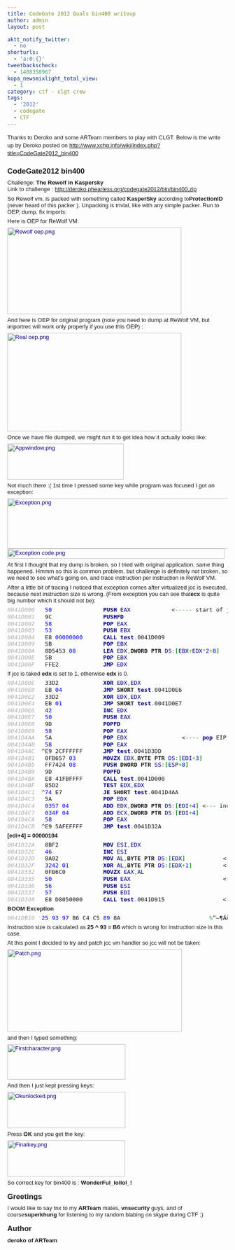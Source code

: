 ```yaml
---
title: CodeGate 2012 Quals bin400 writeup
author: admin
layout: post

aktt_notify_twitter:
  - no
shorturls:
  - 'a:0:{}'
tweetbackscheck:
  - 1408358967
kopa_newsmixlight_total_view:
  - 1
category: ctf - clgt crew
tags:
  - '2012'
  - codegate
  - CTF
---
```

<span style="color: #222222;font-family: 'Lucida Grande', Arial, Tahoma, Verdana, sans-serif;font-size: 13px;line-height: 18px">Thanks to Deroko and some ARTeam members to play with CLGT. Below is the write up by Deroko posted on <a href="http://www.xchg.info/wiki/index.php?title=CodeGate2012_bin400">http://www.xchg.info/wiki/index.php?title=CodeGate2012_bin400</a></span>

<h3 style="margin-top: 0px;margin-right: 0px;margin-bottom: 0.3em;margin-left: 0px;padding-top: 0.5em;padding-bottom: 0.17em;border-bottom-width: initial;border-bottom-style: none;border-bottom-color: initial;width: auto;font-size: 17px;font-family: sans-serif">
  <span id="CodeGate2012_bin400">CodeGate2012 bin400</span>
</h3>

<p style="margin-top: 0.4em;margin-right: 0px;margin-bottom: 0.5em;margin-left: 0px;font-family: sans-serif;font-size: 13px">
  Challenge: <strong>The Rewolf in Kaspersky </strong><br /> Link to challenge : <a rel="nofollow" href="http://deroko.phearless.org/codegate2012/bin/bin400.zip">http://deroko.phearless.org/codegate2012/bin/bin400.zip</a>
</p>

<p style="margin-top: 0.4em;margin-right: 0px;margin-bottom: 0.5em;margin-left: 0px;font-family: sans-serif;font-size: 13px">
  So Rewolf vm, is packed with something called <strong>KasperSky</strong> according to<strong>ProtectionID</strong> (never heard of this packer ). Unpacking is trivial, like with any simple packer. Run to OEP, dump, fix imports:
</p>

<p style="margin-top: 0.4em;margin-right: 0px;margin-bottom: 0.5em;margin-left: 0px;font-family: sans-serif;font-size: 13px">
  Here is OEP for ReWolf VM:
</p>

<p style="margin-top: 0.4em;margin-right: 0px;margin-bottom: 0.5em;margin-left: 0px;font-family: sans-serif;font-size: 13px">
  <a style="text-decoration: none;color: #0b0080;background-color: initial" href="http://www.xchg.info/wiki/index.php?title=File:Rewolf_oep.png"><img style="vertical-align: middle;margin: 0px;border: initial none initial" src="http://www.xchg.info/wiki/images/6/6d/Rewolf_oep.png" alt="Rewolf oep.png" width="398" height="198" /></a>
</p>

<p style="margin-top: 0.4em;margin-right: 0px;margin-bottom: 0.5em;margin-left: 0px;font-family: sans-serif;font-size: 13px">
  And here is OEP for original program (note you need to dump at ReWolf VM, but importrec will work only properly if you use this OEP) :
</p>

<p style="margin-top: 0.4em;margin-right: 0px;margin-bottom: 0.5em;margin-left: 0px;font-family: sans-serif;font-size: 13px">
  <a style="text-decoration: none;color: #0b0080;background-color: initial" href="http://www.xchg.info/wiki/index.php?title=File:Real_oep.png"><img style="vertical-align: middle;margin: 0px;border: initial none initial" src="http://www.xchg.info/wiki/images/b/b9/Real_oep.png" alt="Real oep.png" width="398" height="225" /></a>
</p>

<p style="margin-top: 0.4em;margin-right: 0px;margin-bottom: 0.5em;margin-left: 0px;font-family: sans-serif;font-size: 13px">
  Once we have file dumped, we might run it to get idea how it actually looks like:
</p>

<p style="margin-top: 0.4em;margin-right: 0px;margin-bottom: 0.5em;margin-left: 0px;font-family: sans-serif;font-size: 13px">
  <a style="text-decoration: none;color: #0b0080;background-color: initial" href="http://www.xchg.info/wiki/index.php?title=File:Appwindow.png"><img style="vertical-align: middle;margin: 0px;border: initial none initial" src="http://www.xchg.info/wiki/images/6/6c/Appwindow.png" alt="Appwindow.png" width="266" height="82" /></a>
</p>

<p style="margin-top: 0.4em;margin-right: 0px;margin-bottom: 0.5em;margin-left: 0px;font-family: sans-serif;font-size: 13px">
  Not much there :( 1st time I pressed some key while program was focused I got an exception:
</p>

<p style="margin-top: 0.4em;margin-right: 0px;margin-bottom: 0.5em;margin-left: 0px;font-family: sans-serif;font-size: 13px">
  <a style="text-decoration: none;color: #0b0080;background-color: initial" href="http://www.xchg.info/wiki/index.php?title=File:Exception.png"><img style="vertical-align: middle;margin: 0px;border: initial none initial" src="http://www.xchg.info/wiki/images/4/44/Exception.png" alt="Exception.png" width="944" height="115" /></a><br /> <a style="text-decoration: none;color: #0b0080;background-color: initial" href="http://www.xchg.info/wiki/index.php?title=File:Exception_code.png"><img style="vertical-align: middle;margin: 0px;border: initial none initial" src="http://www.xchg.info/wiki/images/c/c6/Exception_code.png" alt="Exception code.png" width="497" height="23" /></a>
</p>

<p style="margin-top: 0.4em;margin-right: 0px;margin-bottom: 0.5em;margin-left: 0px;font-family: sans-serif;font-size: 13px">
  At first I thought that my dump is broken, so I tried with original application, same thing happened. Hmmm so this is common problem, but challenge is definitely not broken, so we need to see what&#8217;s going on, and trace instruction per instruction in ReWolf VM.
</p>

<p style="margin-top: 0.4em;margin-right: 0px;margin-bottom: 0.5em;margin-left: 0px;font-family: sans-serif;font-size: 13px">
  After a little bit of tracing I noticed that exception comes after virtualized jcc is executed, because next instruction size is wrong. (From exception you can see that<strong>ecx</strong> is quite big number which it should not be):
</p>

<div style="font-family: sans-serif;font-size: 13px;text-align: left" dir="ltr">
  <div style="line-height: normal;font-family: monospace">
    <pre style="font-family: monospace, 'Courier New';background-color: initial;font: normal normal normal 1em/1.2em monospace;margin-top: 0px;margin-bottom: 0px;vertical-align: top;padding: 0px;border: 0px none white"><span style="color: #adadad;font-style: italic">0041D000</span>   <span style="color: #0000ff">50</span>               <span style="color: #00007f;font-weight: bold">PUSH</span> <span style="color: #00007f">EAX</span>            &lt;<span style="color: #339933">-----</span> start of jcc opcode
<span style="color: #adadad;font-style: italic">0041D001</span>   9C               <span style="color: #00007f;font-weight: bold">PUSHFD</span>
<span style="color: #adadad;font-style: italic">0041D002</span>   <span style="color: #0000ff">58</span>               <span style="color: #00007f;font-weight: bold">POP</span> <span style="color: #00007f">EAX</span>
<span style="color: #adadad;font-style: italic">0041D003</span>   <span style="color: #0000ff">53</span>               <span style="color: #00007f;font-weight: bold">PUSH</span> <span style="color: #00007f">EBX</span>
<span style="color: #adadad;font-style: italic">0041D004</span>   E8 <span style="color: #0000ff">00000000</span>      <span style="color: #00007f;font-weight: bold">CALL</span> <span style="color: #00007f;font-weight: bold">test</span><span style="color: #339933">.</span>0041D009
<span style="color: #adadad;font-style: italic">0041D009</span>   5B               <span style="color: #00007f;font-weight: bold">POP</span> <span style="color: #00007f">EBX</span>
<span style="color: #adadad;font-style: italic">0041D00A</span>   8D5453 <span style="color: #0000ff">08</span>        <span style="color: #00007f;font-weight: bold">LEA</span> <span style="color: #00007f">EDX</span><span style="color: #339933">,</span><span style="font-weight: bold">DWORD</span> <span style="font-weight: bold">PTR</span> <span style="color: #00007f">DS</span><span style="color: #339933">:</span><span style="color: #009900;font-weight: bold">[</span><span style="color: #00007f">EBX</span><span style="color: #339933">+</span><span style="color: #00007f">EDX</span><span style="color: #339933">*</span><span style="color: #0000ff">2</span><span style="color: #339933">+</span><span style="color: #0000ff">8</span><span style="color: #009900;font-weight: bold">]</span>
<span style="color: #adadad;font-style: italic">0041D00E</span>   5B               <span style="color: #00007f;font-weight: bold">POP</span> <span style="color: #00007f">EBX</span>
<span style="color: #adadad;font-style: italic">0041D00F</span>   FFE2             <span style="color: #00007f;font-weight: bold">JMP</span> <span style="color: #00007f">EDX</span></pre>
  </div>
</div>

<p style="margin-top: 0.4em;margin-right: 0px;margin-bottom: 0.5em;margin-left: 0px;font-family: sans-serif;font-size: 13px">
  If jcc is taked <strong>edx</strong> is set to 1, otherwise <strong>edx</strong> is 0.
</p>

<div style="font-family: sans-serif;font-size: 13px;text-align: left" dir="ltr">
  <div style="line-height: normal;font-family: monospace">
    <pre style="font-family: monospace, 'Courier New';background-color: initial;font: normal normal normal 1em/1.2em monospace;margin-top: 0px;margin-bottom: 0px;vertical-align: top;padding: 0px;border: 0px none white"><span style="color: #adadad;font-style: italic">0041D0DE</span>   33D2             <span style="color: #00007f;font-weight: bold">XOR</span> <span style="color: #00007f">EDX</span><span style="color: #339933">,</span><span style="color: #00007f">EDX</span>                              <span style="color: #666666;font-style: italic">; test.0041D023</span>
<span style="color: #adadad;font-style: italic">0041D0E0</span>   EB <span style="color: #0000ff">04</span>            <span style="color: #00007f;font-weight: bold">JMP</span> <span style="font-weight: bold">SHORT</span> <span style="color: #00007f;font-weight: bold">test</span><span style="color: #339933">.</span>0041D0E6
<span style="color: #adadad;font-style: italic">0041D0E2</span>   33D2             <span style="color: #00007f;font-weight: bold">XOR</span> <span style="color: #00007f">EDX</span><span style="color: #339933">,</span><span style="color: #00007f">EDX</span>
<span style="color: #adadad;font-style: italic">0041D0E4</span>   EB <span style="color: #0000ff">01</span>            <span style="color: #00007f;font-weight: bold">JMP</span> <span style="font-weight: bold">SHORT</span> <span style="color: #00007f;font-weight: bold">test</span><span style="color: #339933">.</span>0041D0E7
<span style="color: #adadad;font-style: italic">0041D0E6</span>   <span style="color: #0000ff">42</span>               <span style="color: #00007f;font-weight: bold">INC</span> <span style="color: #00007f">EDX</span>
<span style="color: #adadad;font-style: italic">0041D0E7</span>   <span style="color: #0000ff">50</span>               <span style="color: #00007f;font-weight: bold">PUSH</span> <span style="color: #00007f">EAX</span>
<span style="color: #adadad;font-style: italic">0041D0E8</span>   9D               <span style="color: #00007f;font-weight: bold">POPFD</span>
<span style="color: #adadad;font-style: italic">0041D0E9</span>   <span style="color: #0000ff">58</span>               <span style="color: #00007f;font-weight: bold">POP</span> <span style="color: #00007f">EAX</span></pre>
  </div>
</div>

<div style="font-family: sans-serif;font-size: 13px;text-align: left" dir="ltr">
  <div style="line-height: normal;font-family: monospace">
    <pre style="font-family: monospace, 'Courier New';background-color: initial;font: normal normal normal 1em/1.2em monospace;margin-top: 0px;margin-bottom: 0px;vertical-align: top;padding: 0px;border: 0px none white"><span style="color: #adadad;font-style: italic">0041D4AA</span>   5A               <span style="color: #00007f;font-weight: bold">POP</span> <span style="color: #00007f">EDX</span>                &lt;<span style="color: #339933">----</span> <span style="color: #00007f;font-weight: bold">pop</span> EIP <span style="color: #009900;font-weight: bold">(</span>jcc <span style="color: #00007f;font-weight: bold">not</span> taken<span style="color: #009900;font-weight: bold">)</span>
<span style="color: #adadad;font-style: italic">0041D4AB</span>   <span style="color: #0000ff">58</span>               <span style="color: #00007f;font-weight: bold">POP</span> <span style="color: #00007f">EAX</span>
<span style="color: #adadad;font-style: italic">0041D4AC</span>  ^E9 2CFFFFFF      <span style="color: #00007f;font-weight: bold">JMP</span> <span style="color: #00007f;font-weight: bold">test</span><span style="color: #339933">.</span>0041D3DD
<span style="color: #adadad;font-style: italic">0041D4B1</span>   0FB657 <span style="color: #0000ff">03</span>        <span style="color: #00007f;font-weight: bold">MOVZX</span> <span style="color: #00007f">EDX</span><span style="color: #339933">,</span><span style="font-weight: bold">BYTE</span> <span style="font-weight: bold">PTR</span> <span style="color: #00007f">DS</span><span style="color: #339933">:</span><span style="color: #009900;font-weight: bold">[</span><span style="color: #00007f">EDI</span><span style="color: #339933">+</span><span style="color: #0000ff">3</span><span style="color: #009900;font-weight: bold">]</span>
<span style="color: #adadad;font-style: italic">0041D4B5</span>   FF7424 <span style="color: #0000ff">08</span>        <span style="color: #00007f;font-weight: bold">PUSH</span> <span style="font-weight: bold">DWORD</span> <span style="font-weight: bold">PTR</span> <span style="color: #00007f">SS</span><span style="color: #339933">:</span><span style="color: #009900;font-weight: bold">[</span><span style="color: #00007f">ESP</span><span style="color: #339933">+</span><span style="color: #0000ff">8</span><span style="color: #009900;font-weight: bold">]</span>
<span style="color: #adadad;font-style: italic">0041D4B9</span>   9D               <span style="color: #00007f;font-weight: bold">POPFD</span>
<span style="color: #adadad;font-style: italic">0041D4BA</span>   E8 41FBFFFF      <span style="color: #00007f;font-weight: bold">CALL</span> <span style="color: #00007f;font-weight: bold">test</span><span style="color: #339933">.</span>0041D000
<span style="color: #adadad;font-style: italic">0041D4BF</span>   85D2             <span style="color: #00007f;font-weight: bold">TEST</span> <span style="color: #00007f">EDX</span><span style="color: #339933">,</span><span style="color: #00007f">EDX</span>
<span style="color: #adadad;font-style: italic">0041D4C1</span>  ^<span style="color: #0000ff">74</span> E7            <span style="color: #00007f;font-weight: bold">JE</span> <span style="font-weight: bold">SHORT</span> <span style="color: #00007f;font-weight: bold">test</span><span style="color: #339933">.</span>0041D4AA
<span style="color: #adadad;font-style: italic">0041D4C3</span>   5A               <span style="color: #00007f;font-weight: bold">POP</span> <span style="color: #00007f">EDX</span>
<span style="color: #adadad;font-style: italic">0041D4C4</span>   <span style="color: #0000ff">0357</span> <span style="color: #0000ff">04</span>          <span style="color: #00007f;font-weight: bold">ADD</span> <span style="color: #00007f">EDX</span><span style="color: #339933">,</span><span style="font-weight: bold">DWORD</span> <span style="font-weight: bold">PTR</span> <span style="color: #00007f">DS</span><span style="color: #339933">:</span><span style="color: #009900;font-weight: bold">[</span><span style="color: #00007f">EDI</span><span style="color: #339933">+</span><span style="color: #0000ff">4</span><span style="color: #009900;font-weight: bold">]</span> &lt;<span style="color: #339933">---</span> increment EIP <span style="color: #009900;font-weight: bold">(</span>jcc taken<span style="color: #009900;font-weight: bold">)</span>
<span style="color: #adadad;font-style: italic">0041D4C7</span>   <span style="color: #0000ff">034F</span> <span style="color: #0000ff">04</span>          <span style="color: #00007f;font-weight: bold">ADD</span> <span style="color: #00007f">ECX</span><span style="color: #339933">,</span><span style="font-weight: bold">DWORD</span> <span style="font-weight: bold">PTR</span> <span style="color: #00007f">DS</span><span style="color: #339933">:</span><span style="color: #009900;font-weight: bold">[</span><span style="color: #00007f">EDI</span><span style="color: #339933">+</span><span style="color: #0000ff">4</span><span style="color: #009900;font-weight: bold">]</span>
<span style="color: #adadad;font-style: italic">0041D4CA</span>   <span style="color: #0000ff">58</span>               <span style="color: #00007f;font-weight: bold">POP</span> <span style="color: #00007f">EAX</span>
<span style="color: #adadad;font-style: italic">0041D4CB</span>  ^E9 5AFEFFFF      <span style="color: #00007f;font-weight: bold">JMP</span> <span style="color: #00007f;font-weight: bold">test</span><span style="color: #339933">.</span>0041D32A</pre>
  </div>
</div>

<p style="margin-top: 0.4em;margin-right: 0px;margin-bottom: 0.5em;margin-left: 0px;font-family: sans-serif;font-size: 13px">
  <strong>[edi+4] = 00000104</strong>
</p>

<div style="font-family: sans-serif;font-size: 13px;text-align: left" dir="ltr">
  <div style="line-height: normal;font-family: monospace">
    <pre style="font-family: monospace, 'Courier New';background-color: initial;font: normal normal normal 1em/1.2em monospace;margin-top: 0px;margin-bottom: 0px;vertical-align: top;padding: 0px;border: 0px none white"><span style="color: #adadad;font-style: italic">0041D32A</span>   8BF2             <span style="color: #00007f;font-weight: bold">MOV</span> <span style="color: #00007f">ESI</span><span style="color: #339933">,</span><span style="color: #00007f">EDX</span>
<span style="color: #adadad;font-style: italic">0041D32C</span>   <span style="color: #0000ff">46</span>               <span style="color: #00007f;font-weight: bold">INC</span> <span style="color: #00007f">ESI</span>
<span style="color: #adadad;font-style: italic">0041D32D</span>   8A02             <span style="color: #00007f;font-weight: bold">MOV</span> <span style="color: #00007f">AL</span><span style="color: #339933">,</span><span style="font-weight: bold">BYTE</span> <span style="font-weight: bold">PTR</span> <span style="color: #00007f">DS</span><span style="color: #339933">:</span><span style="color: #009900;font-weight: bold">[</span><span style="color: #00007f">EDX</span><span style="color: #009900;font-weight: bold">]</span>           &lt;<span style="color: #339933">---</span> <span style="font-weight: bold">size</span> of next instruction
<span style="color: #adadad;font-style: italic">0041D32F</span>   <span style="color: #0000ff">3242</span> <span style="color: #0000ff">01</span>          <span style="color: #00007f;font-weight: bold">XOR</span> <span style="color: #00007f">AL</span><span style="color: #339933">,</span><span style="font-weight: bold">BYTE</span> <span style="font-weight: bold">PTR</span> <span style="color: #00007f">DS</span><span style="color: #339933">:</span><span style="color: #009900;font-weight: bold">[</span><span style="color: #00007f">EDX</span><span style="color: #339933">+</span><span style="color: #0000ff">1</span><span style="color: #009900;font-weight: bold">]</span>         &lt;<span style="color: #339933">---</span> <span style="color: #00007f;font-weight: bold">xor</span> 1st <span style="color: #0000ff">2</span> bytes to get proper sie
<span style="color: #adadad;font-style: italic">0041D332</span>   0FB6C0           <span style="color: #00007f;font-weight: bold">MOVZX</span> <span style="color: #00007f">EAX</span><span style="color: #339933">,</span><span style="color: #00007f">AL</span>
<span style="color: #adadad;font-style: italic">0041D335</span>   <span style="color: #0000ff">50</span>               <span style="color: #00007f;font-weight: bold">PUSH</span> <span style="color: #00007f">EAX</span>                           &lt;<span style="color: #339933">---</span> <span style="font-weight: bold">size</span> of instruction passed to memcpy
<span style="color: #adadad;font-style: italic">0041D336</span>   <span style="color: #0000ff">56</span>               <span style="color: #00007f;font-weight: bold">PUSH</span> <span style="color: #00007f">ESI</span>
<span style="color: #adadad;font-style: italic">0041D337</span>   <span style="color: #0000ff">57</span>               <span style="color: #00007f;font-weight: bold">PUSH</span> <span style="color: #00007f">EDI</span>
<span style="color: #adadad;font-style: italic">0041D338</span>   E8 D8050000      <span style="color: #00007f;font-weight: bold">CALL</span> <span style="color: #00007f;font-weight: bold">test</span><span style="color: #339933">.</span>0041D915                 &lt;<span style="color: #339933">---</span> memcpy</pre>
  </div>
</div>

<p style="margin-top: 0.4em;margin-right: 0px;margin-bottom: 0.5em;margin-left: 0px;font-family: sans-serif;font-size: 13px">
  <strong>BOOM Exception</strong>
</p>

<div style="font-family: sans-serif;font-size: 13px;text-align: left" dir="ltr">
  <div style="line-height: normal;font-family: monospace">
    <pre style="font-family: monospace, 'Courier New';background-color: initial;font: normal normal normal 1em/1.2em monospace;margin-top: 0px;margin-bottom: 0px;vertical-align: top;padding: 0px;border: 0px none white"><span style="color: #adadad;font-style: italic">0041DB10</span>  <span style="color: #0000ff">25</span> <span style="color: #0000ff">93</span> <span style="color: #0000ff">97</span> B6 C4 C5 <span style="color: #0000ff">89</span> 8A                          <span style="color: #339933">%</span>“—¶ÄÅ‰Š</pre>
  </div>
</div>

<p style="margin-top: 0.4em;margin-right: 0px;margin-bottom: 0.5em;margin-left: 0px;font-family: sans-serif;font-size: 13px">
  Instruction size is calculated as <strong>25 ^ 93 = B6</strong> which is wrong for instruction size in this case.
</p>

<p style="margin-top: 0.4em;margin-right: 0px;margin-bottom: 0.5em;margin-left: 0px;font-family: sans-serif;font-size: 13px">
  At this point I decided to try and patch jcc vm handler so jcc will not be taken:
</p>

<p style="margin-top: 0.4em;margin-right: 0px;margin-bottom: 0.5em;margin-left: 0px;font-family: sans-serif;font-size: 13px">
  <a style="text-decoration: none;color: #0b0080;background-color: initial" href="http://www.xchg.info/wiki/index.php?title=File:Patch.png"><img style="vertical-align: middle;margin: 0px;border: initial none initial" src="http://www.xchg.info/wiki/images/6/63/Patch.png" alt="Patch.png" width="399" height="189" /></a>
</p>

<p style="margin-top: 0.4em;margin-right: 0px;margin-bottom: 0.5em;margin-left: 0px;font-family: sans-serif;font-size: 13px">
  and then I typed something:
</p>

<p style="margin-top: 0.4em;margin-right: 0px;margin-bottom: 0.5em;margin-left: 0px;font-family: sans-serif;font-size: 13px">
  <a style="text-decoration: none;color: #0b0080;background-color: initial" href="http://www.xchg.info/wiki/index.php?title=File:Firstcharacter.png"><img style="vertical-align: middle;margin: 0px;border: initial none initial" src="http://www.xchg.info/wiki/images/7/7c/Firstcharacter.png" alt="Firstcharacter.png" width="270" height="81" /></a>
</p>

<p style="margin-top: 0.4em;margin-right: 0px;margin-bottom: 0.5em;margin-left: 0px;font-family: sans-serif;font-size: 13px">
  And then I just kept pressing keys:
</p>

<p style="margin-top: 0.4em;margin-right: 0px;margin-bottom: 0.5em;margin-left: 0px;font-family: sans-serif;font-size: 13px">
  <a style="text-decoration: none;color: #0b0080;background-color: initial" href="http://www.xchg.info/wiki/index.php?title=File:Okunlocked.png"><img style="vertical-align: middle;margin: 0px;border: initial none initial" src="http://www.xchg.info/wiki/images/8/85/Okunlocked.png" alt="Okunlocked.png" width="270" height="83" /></a>
</p>

<p style="margin-top: 0.4em;margin-right: 0px;margin-bottom: 0.5em;margin-left: 0px;font-family: sans-serif;font-size: 13px">
  Press <strong>OK</strong> and you get the key:
</p>

<p style="margin-top: 0.4em;margin-right: 0px;margin-bottom: 0.5em;margin-left: 0px;font-family: sans-serif;font-size: 13px">
  <a style="text-decoration: none;color: #0b0080;background-color: initial" href="http://www.xchg.info/wiki/index.php?title=File:Finalkey.png"><img style="vertical-align: middle;margin: 0px;border: initial none initial" src="http://www.xchg.info/wiki/images/2/21/Finalkey.png" alt="Finalkey.png" width="269" height="83" /></a>
</p>

<p style="margin-top: 0.4em;margin-right: 0px;margin-bottom: 0.5em;margin-left: 0px;font-family: sans-serif;font-size: 13px">
  So correct key for bin400 is : <strong>WonderFul_lollol_!</strong>
</p>

<p style="margin-top: 0.4em;margin-right: 0px;margin-bottom: 0.5em;margin-left: 0px;font-family: sans-serif;font-size: 13px">
  <h3 style="margin-top: 0px;margin-right: 0px;margin-bottom: 0.3em;margin-left: 0px;padding-top: 0.5em;padding-bottom: 0.17em;border-bottom-width: initial;border-bottom-style: none;border-bottom-color: initial;width: auto;font-size: 17px;font-family: sans-serif">
    <span id="Greetings">Greetings</span>
  </h3>
  
  <p style="margin-top: 0.4em;margin-right: 0px;margin-bottom: 0.5em;margin-left: 0px;font-family: sans-serif;font-size: 13px">
    I would like to say tnx to my <strong>ARTeam</strong> mates, <strong>vnsecurity</strong> guys, and of course<strong>superkhung</strong> for listening to my random blabing on skype during CTF :)
  </p>
  
  <h3 style="margin-top: 0px;margin-right: 0px;margin-bottom: 0.3em;margin-left: 0px;padding-top: 0.5em;padding-bottom: 0.17em;border-bottom-width: initial;border-bottom-style: none;border-bottom-color: initial;width: auto;font-size: 17px;font-family: sans-serif">
    <span id="Author">Author</span>
  </h3>
  
  <p style="margin-top: 0.4em;margin-right: 0px;margin-bottom: 0.5em;margin-left: 0px;font-family: sans-serif;font-size: 13px">
    <strong>deroko of ARTeam</strong>
  </p>
  
  <div>
    <strong><br /> </strong>
  </div>